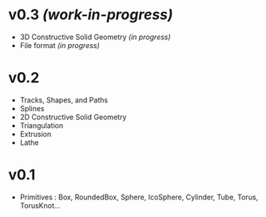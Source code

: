 # v0.3 _(work-in-progress)_ #
  * 3D Constructive Solid Geometry _(in progress)_
  * File format _(in progress)_

# v0.2 #
  * Tracks, Shapes, and Paths
  * Splines
  * 2D Constructive Solid Geometry
  * Triangulation
  * Extrusion
  * Lathe

# v0.1 #
  * Primitives : Box, RoundedBox, Sphere, IcoSphere, Cylinder, Tube, Torus, TorusKnot...
